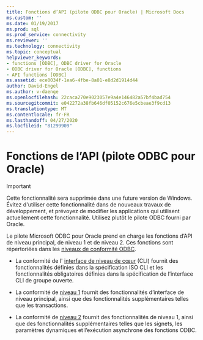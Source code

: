 ```yaml
---
title: Fonctions d’API (pilote ODBC pour Oracle) | Microsoft Docs
ms.custom: ''
ms.date: 01/19/2017
ms.prod: sql
ms.prod_service: connectivity
ms.reviewer: ''
ms.technology: connectivity
ms.topic: conceptual
helpviewer_keywords:
- functions [ODBC], ODBC driver for Oracle
- ODBC driver for Oracle [ODBC], functions
- API functions [ODBC]
ms.assetid: ece0034f-1ea6-4fbe-8a01-e8d2d1914d44
author: David-Engel
ms.author: v-daenge
ms.openlocfilehash: 22caca270e9023057e9a4e146482a57bf4bad754
ms.sourcegitcommit: e042272a38fb646df05152c676e5cbeae3f9cd13
ms.translationtype: MT
ms.contentlocale: fr-FR
ms.lasthandoff: 04/27/2020
ms.locfileid: "81299909"
---
```

# <a name="api-functions-odbc-driver-for-oracle"></a>Fonctions de l’API (pilote ODBC pour Oracle)
> [!IMPORTANT]  
>  Cette fonctionnalité sera supprimée dans une future version de Windows. Évitez d'utiliser cette fonctionnalité dans de nouveaux travaux de développement, et prévoyez de modifier les applications qui utilisent actuellement cette fonctionnalité. Utilisez plutôt le pilote ODBC fourni par Oracle.  
  
 Le pilote Microsoft ODBC pour Oracle prend en charge les fonctions d’API de niveau principal, de niveau 1 et de niveau 2. Ces fonctions sont répertoriées dans les [niveaux de conformité ODBC](../../odbc/microsoft/odbc-driver-for-oracle-conformance-levels.md).  
  
-   La conformité de l' [interface de niveau de cœur](../../odbc/microsoft/core-level-api-functions-odbc-driver-for-oracle.md) (CLI) fournit des fonctionnalités définies dans la spécification ISO CLI et les fonctionnalités obligatoires définies dans la spécification de l’interface CLI de groupe ouverte.  
  
-   La conformité de [niveau 1](../../odbc/microsoft/level-1-api-functions-odbc-driver-for-oracle.md) fournit des fonctionnalités d’interface de niveau principal, ainsi que des fonctionnalités supplémentaires telles que les transactions.  
  
-   La conformité de [niveau 2](../../odbc/microsoft/level-2-api-functions-odbc-driver-for-oracle.md) fournit des fonctionnalités de niveau 1, ainsi que des fonctionnalités supplémentaires telles que les signets, les paramètres dynamiques et l’exécution asynchrone des fonctions ODBC.
